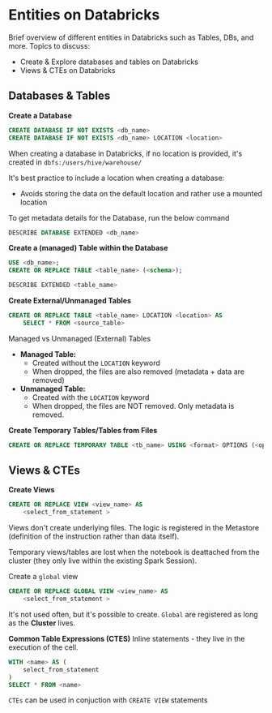 # Entities on Databricks
Brief overview of different entities in Databricks such as Tables, DBs, and more. Topics to discuss:
* Create & Explore databases and tables on Databricks
* Views & CTEs on Databricks

## Databases & Tables

**Create a Database**
```sql
CREATE DATABASE IF NOT EXISTS <db_name>
CREATE DATABASE IF NOT EXISTS <db_name> LOCATION <location>
```
When creating a database in Databricks, if no location is provided, it's created in `dbfs:/users/hive/warehouse/`

It's best practice to include a location when creating a database:
* Avoids storing the data on the default location and rather use a mounted location


To get metadata details for the Database, run the below command
```sql
DESCRIBE DATABASE EXTENDED <db_name>
```

**Create a (managed) Table within the Database**
```sql
USE <db_name>;
CREATE OR REPLACE TABLE <table_name> (<schema>);
```
```sql
DESCRIBE EXTENDED <table_name>
```

**Create External/Unmanaged Tables**
```sql
CREATE OR REPLACE TABLE <table_name> LOCATION <location> AS
    SELECT * FROM <source_table>
```
Managed vs Unmanaged (External) Tables
* **Managed Table:** 
    * Created without the `LOCATION` keyword
    * When dropped, the files are also removed (metadata + data are removed)
* **Unmanaged Table:**
    * Created with the `LOCATION` keyword
    * When dropped, the files are NOT removed. Only metadata is removed.

**Create Temporary Tables/Tables from Files**
```sql
CREATE OR REPLACE TEMPORARY TABLE <tb_name> USING <format> OPTIONS (<options>); 
```
## Views & CTEs

**Create Views**
```sql
CREATE OR REPLACE VIEW <view_name> AS
    <select_from_statement >
```
Views don't create underlying files. The logic is registered in the Metastore (definition of the instruction rather than data itself).

Temporary views/tables are lost when the notebook is deattached from the cluster (they only live within the existing Spark Session).

Create a `global` view
```sql
CREATE OR REPLACE GLOBAL VIEW <view_name> AS
    <select_from_statement >
```
It's not used often, but it's possible to create. `Global` are registered as long as the **Cluster** lives.

**Common Table Expressions (CTES)**
Inline statements - they live in the execution of the cell.
```sql
WITH <name> AS (
    select_from_statement
)
SELECT * FROM <name>
```
`CTEs` can be used in conjuction with `CREATE VIEW` statements